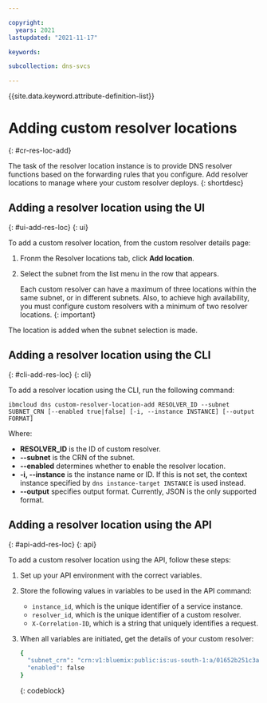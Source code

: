 ```yaml
---

copyright:
  years: 2021
lastupdated: "2021-11-17"

keywords:

subcollection: dns-svcs

---
```


{{site.data.keyword.attribute-definition-list}}

# Adding custom resolver locations
{: #cr-res-loc-add}

The task of the resolver location instance is to provide DNS resolver functions based on the forwarding rules that you configure. Add resolver locations to manage where your custom resolver deploys. 
{: shortdesc}

## Adding a resolver location using the UI
{: #ui-add-res-loc}
{: ui}

To add a custom resolver location, from the custom resolver details page:
1. Fronm the Resolver locations tab, click **Add location**.
1. Select the subnet from the list menu in the row that appears.

   Each custom resolver can have a maximum of three locations within the same subnet, or in different subnets. Also, to achieve high availability, you must configure custom resolvers with a minimum of two resolver locations.
    {: important}

The location is added when the subnet selection is made.

## Adding a resolver location using the CLI
{: #cli-add-res-loc}
{: cli}

To add a resolver location using the CLI, run the following command:

`ibmcloud dns custom-resolver-location-add RESOLVER_ID --subnet SUBNET_CRN [--enabled true|false] [-i, --instance INSTANCE] [--output FORMAT]`

Where:

- **RESOLVER_ID** is the ID of custom resolver.
- **--subnet** is the CRN of the subnet.
- **--enabled** determines whether to enable the resolver location.
- **-i, --instance** is the instance name or ID. If this is not set, the context instance specified by `dns instance-target INSTANCE` is used instead.
- **--output** specifies output format. Currently, JSON is the only supported format.

## Adding a resolver location using the API
{: #api-add-res-loc}
{: api}

To add a custom resolver location using the API, follow these steps:

1. Set up your API environment with the correct variables.
1. Store the following values in variables to be used in the API command:
    * `instance_id`, which is the unique identifier of a service instance.
    * `resolver_id`, which is the unique identifier of a custom resolver.
    * `X-Correlation-ID`, which is a string that uniquely identifies a request.
1. When all variables are initiated, get the details of your custom resolver:

    ```sh
    {
      "subnet_crn": "crn:v1:bluemix:public:is:us-south-1:a/01652b251c3ae2787110a995d8db0135::subnet:0716-b49ef064-0f89-4fb1-8212-135b12568f04",
      "enabled": false
    }
    ```
    {: codeblock}
  
